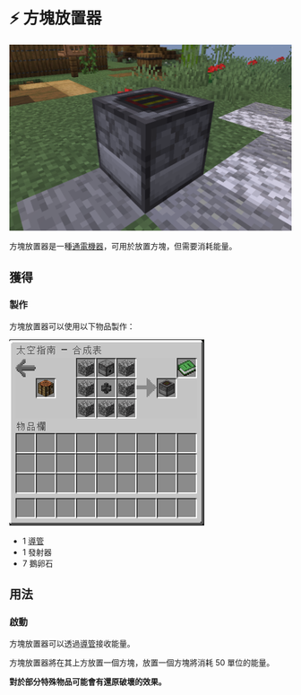 # ⚡ 方塊放置器

![](<../.gitbook/assets/image (222).png>)

方塊放置器是一種[通電機器](../space/energy-systems.md)，可用於放置方塊，但需要消耗能量。

## 獲得

### 製作

方塊放置器可以使用以下物品製作：

![](<../.gitbook/assets/image (224) (1).png>)

* 1 [導管](Conduit.md)
* 1 發射器
* 7 鵝卵石

## 用法

### 啟動

方塊放置器可以透過[導管](Conduit.md)接收能量。

方塊放置器將在其上方放置一個方塊，放置一個方塊將消耗 50 單位的能量。

**對於部分特殊物品可能會有還原破壞的效果。**
